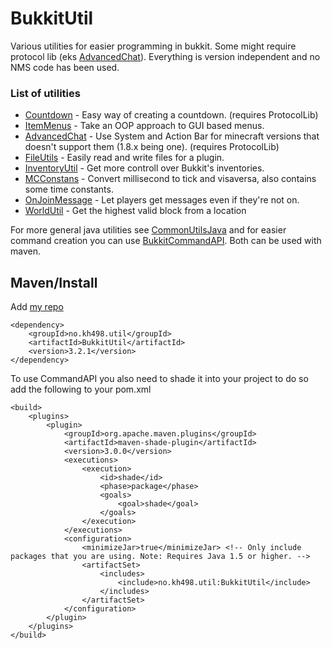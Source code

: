 # BukkitUtil

Various utilities for easier programming in bukkit. Some might require protocol lib (eks [AdvancedChat](https://github.com/kh498/BukkitUtil/blob/master/src/main/java/no/kh498/util/chat/AdvancedChat.java#L68)). Everything is version independent and no NMS code has been used. 

### List of utilities

* [Countdown](https://github.com/kh498/BukkitUtil/tree/master/src/main/java/no/kh498/util/countdown) - Easy way of creating a countdown. (requires ProtocolLib)
* [ItemMenus](https://github.com/kh498/BukkitUtil/tree/master/src/main/java/no/kh498/util/itemMenus) - Take an OOP approach to GUI based menus.
* [AdvancedChat](https://github.com/kh498/BukkitUtil/tree/master/src/main/java/no/kh498/util/chat) - Use System and Action Bar for minecraft versions that doesn't support them (1.8.x being one). (requires ProtocolLib)
* [FileUtils](https://github.com/kh498/BukkitUtil/blob/master/src/main/java/no/kh498/util/FileUtils.java) - Easily read and write files for a plugin.
* [InventoryUtil](https://github.com/kh498/BukkitUtil/blob/master/src/main/java/no/kh498/util/InventoryUtil.java) - Get more controll over Bukkit's inventories.
* [MCConstans](https://github.com/kh498/BukkitUtil/blob/master/src/main/java/no/kh498/util/MCConstants.java) - Convert millisecond to tick and visaversa, also contains some time constants.
* [OnJoinMessage](https://github.com/kh498/BukkitUtil/blob/master/src/main/java/no/kh498/util/OnJoinMessage.java) - Let players get messages even if they're not on.
* [WorldUtil](https://github.com/kh498/BukkitUtil/blob/master/src/main/java/no/kh498/util/WorldUtil.java) - Get the highest valid block from a location

For more general java utilities see [CommonUtilsJava](https://github.com/kh498/CommonUtilsJava) and for easier command creation you can use [BukkitCommandAPI](https://github.com/kh498/BukkitCommandAPI). Both can be used with maven.

## Maven/Install

Add [my repo](https://github.com/kh498/maven2)

```
<dependency>
    <groupId>no.kh498.util</groupId>
    <artifactId>BukkitUtil</artifactId>
    <version>3.2.1</version>
</dependency>
```

To use CommandAPI you also need to shade it into your project to do so add the following to your pom.xml 

```
<build>
    <plugins>
        <plugin>
            <groupId>org.apache.maven.plugins</groupId>
            <artifactId>maven-shade-plugin</artifactId>
            <version>3.0.0</version>
            <executions>
                <execution>
                    <id>shade</id>
                    <phase>package</phase>
                    <goals>
                        <goal>shade</goal>
                    </goals>
                </execution>
            </executions>
            <configuration>
                <minimizeJar>true</minimizeJar> <!-- Only include packages that you are using. Note: Requires Java 1.5 or higher. -->
                <artifactSet>
                    <includes>
                        <include>no.kh498.util:BukkitUtil</include>
                    </includes>
                </artifactSet>
            </configuration>
        </plugin>
    </plugins>
</build>       
```
